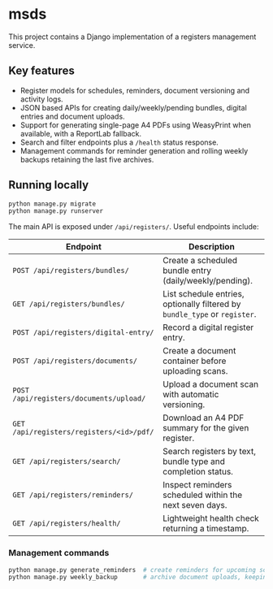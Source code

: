 # msds

This project contains a Django implementation of a registers management service.

## Key features

* Register models for schedules, reminders, document versioning and activity logs.
* JSON based APIs for creating daily/weekly/pending bundles, digital entries and document uploads.
* Support for generating single-page A4 PDFs using WeasyPrint when available, with a ReportLab fallback.
* Search and filter endpoints plus a `/health` status response.
* Management commands for reminder generation and rolling weekly backups retaining the last five archives.

## Running locally

```bash
python manage.py migrate
python manage.py runserver
```

The main API is exposed under `/api/registers/`. Useful endpoints include:

| Endpoint | Description |
| --- | --- |
| `POST /api/registers/bundles/` | Create a scheduled bundle entry (daily/weekly/pending). |
| `GET /api/registers/bundles/` | List schedule entries, optionally filtered by `bundle_type` or `register`. |
| `POST /api/registers/digital-entry/` | Record a digital register entry. |
| `POST /api/registers/documents/` | Create a document container before uploading scans. |
| `POST /api/registers/documents/upload/` | Upload a document scan with automatic versioning. |
| `GET /api/registers/registers/<id>/pdf/` | Download an A4 PDF summary for the given register. |
| `GET /api/registers/search/` | Search registers by text, bundle type and completion status. |
| `GET /api/registers/reminders/` | Inspect reminders scheduled within the next seven days. |
| `GET /api/registers/health/` | Lightweight health check returning a timestamp. |

### Management commands

```bash
python manage.py generate_reminders  # create reminders for upcoming schedule entries
python manage.py weekly_backup       # archive document uploads, keeping the last five copies
```